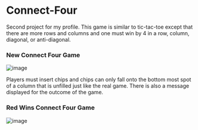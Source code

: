 # Connect-Four

Second project for my profile. This game is similar to tic-tac-toe except that there are more rows and columns and one must win
by 4 in a row, column, diagonal, or anti-diagonal. 

### New Connect Four Game
![image](https://user-images.githubusercontent.com/40302096/44004027-e648fdda-9e29-11e8-8b5a-687d24853bfd.png)

Players must insert chips and chips can only fall onto the bottom most spot of a column that is unfilled just like the real game.
There is also a message displayed for the outcome of the game.

### Red Wins Connect Four Game
![image](https://user-images.githubusercontent.com/40302096/44004121-ecd2a650-9e2a-11e8-9e3b-7438334fd5ea.png)

